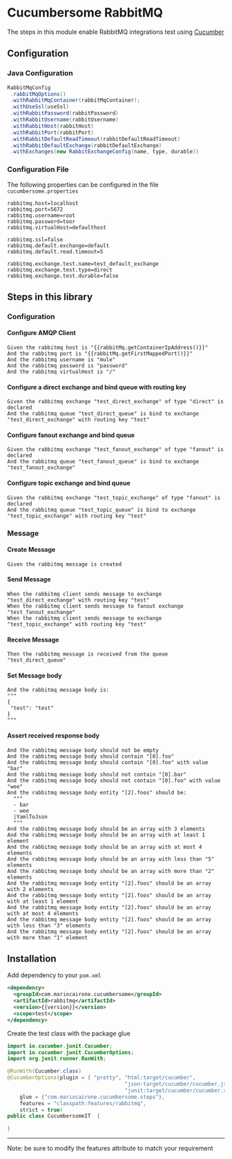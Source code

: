 
# Cucumbersome RabbitMQ

The steps in this module enable RabbitMQ integrations test using [Cucumber](https://cucumber.io)

## Configuration

### Java Configuration
```java
RabbitMqConfig
 .rabbitMqOptions()
 .withRabbitMqContainer(rabbitMqContainer);
 .withUseSsl(useSsl)
 .withRabbitPassword(rabbitPassword)
 .withRabbitUsername(rabbitUsername)	 	
 .withRabbitHost(rabbitHost)
 .withRabbitPort(rabbitPort)
 .withRabbitDefaultReadTimeout(rabbitDefaultReadTimeout)
 .withRabbitDefaultExchange(rabbitDefaultExchange)
 .withExchanges(new RabbitExchangeConfig(name, type, durable))
```

### Configuration File
The following properties can be configured in the file `cucumbersome.properties`

```
rabbitmq.host=localhost
rabbitmq.port=5672
rabbitmq.username=root
rabbitmq.password=toor
rabbitmq.virtualHost=defaulthost

rabbitmq.ssl=false
rabbitmq.default.exchange=default
rabbitmq.default.read.timeout=5

rabbitmq.exchange.test.name=test_default_exchange
rabbitmq.exchange.test.type=direct
rabbitmq.exchange.test.durable=false

```

## Steps in this library

### Configuration
#### Configure AMQP Client
```gherkin
Given the rabbitmq host is "{{rabbitMq.getContainerIpAddress()}}"
And the rabbitmq port is "{{rabbitMq.getFirstMappedPort()}}"
And the rabbitmq username is "mule"
And the rabbitmq password is "password"
And the rabbitmq virtualHost is "/"
```  
#### Configure a direct exchange and bind queue with routing key
```gherkin
Given the rabbitmq exchange "test_direct_exchange" of type "direct" is declared
And the rabbitmq queue "test_direct_queue" is bind to exchange "test_direct_exchange" with routing key "test"
```
####  Configure fanout exchange and bind queue
```gherkin
Given the rabbitmq exchange "test_fanout_exchange" of type "fanout" is declared
And the rabbitmq queue "test_fanout_queue" is bind to exchange "test_fanout_exchange"
```
####  Configure topic exchange and bind queue
```gherkin
Given the rabbitmq exchange "test_topic_exchange" of type "fanout" is declared
And the rabbitmq queue "test_topic_queue" is bind to exchange "test_topic_exchange" with routing key "test"
```
### Message
####  Create Message
```gherkin
Given the rabbitmq message is created
```
####  Send Message
```gherkin
When the rabbitmq client sends message to exchange "test_direct_exchange" with routing key "test"
When the rabbitmq client sends message to fanout exchange "test_fanout_exchange"
When the rabbitmq client sends message to exchange "test_topic_exchange" with routing key "test"
```
####  Receive Message
```gherkin
Then the rabbitmq message is received from the queue "test_direct_queue"
```
#### Set Message body
```gherkin
And the rabbitmq message body is:
"""
{
 "test": "test"
}
"""
```
#### Assert received response body
```gherkin
And the rabbitmq message body should not be empty
And the rabbitmq message body should contain "[0].foo"
And the rabbitmq message body should contain "[0].foo" with value "bar"
And the rabbitmq message body should not contain "[0].bar"
And the rabbitmq message body should not contain "[0].foo" with value "wee"
And the rabbitmq message body entity "[2].foos" should be:
  """
  - bar
  - wee
  |YamlToJson
  """
And the rabbitmq message body should be an array with 3 elements
And the rabbitmq message body should be an array with at least 1 element
And the rabbitmq message body should be an array with at most 4 elements
And the rabbitmq message body should be an array with less than "5" elements
And the rabbitmq message body should be an array with more than "2" elements
And the rabbitmq message body entity "[2].foos" should be an array with 2 elements
And the rabbitmq message body entity "[2].foos" should be an array with at least 1 element
And the rabbitmq message body entity "[2].foos" should be an array with at most 4 elements
And the rabbitmq message body entity "[2].foos" should be an array with less than "3" elements   
And the rabbitmq message body entity "[2].foos" should be an array with more than "1" element   
```     
## Installation

Add dependency to your `pom.xml`

```xml
<dependency>
  <groupId>com.mariocairone.cucumbersome</groupId>
  <artifactId>rabbitmq</artifactId>
  <version>{{version}}</version>
  <scope>test</scope>
</dependency>
```

Create the test class with the package glue

```java
import io.cucumber.junit.Cucumber;
import io.cucumber.junit.CucumberOptions;
import org.junit.runner.RunWith;

@RunWith(Cucumber.class)
@CucumberOptions(plugin = { "pretty", "html:target/cucumber",
									  "json:target/cucumber/cucumber.json",
									  "junit:target/cucumber/cucumber.xml"	},
    glue = {"com.mariocairone.cucumbersome.steps"},
    features = "classpath:features/rabbitmq",
    strict = true)
public class CucumbersomeIT  {

}
```
---
Note: be sure to modify the features attribute to match your requirement
